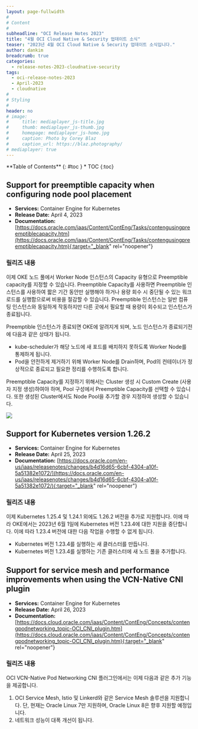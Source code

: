```yaml
---
layout: page-fullwidth
#
# Content
#
subheadline: "OCI Release Notes 2023"
title: "4월 OCI Cloud Native & Security 업데이트 소식"
teaser: "2023년 4월 OCI Cloud Native & Security 업데이트 소식입니다."
author: dankim
breadcrumb: true
categories:
  - release-notes-2023-cloudnative-security
tags:
  - oci-release-notes-2023
  - April-2023
  - cloudnative
#
# Styling
#
header: no
# image:
#     title: mediaplayer_js-title.jpg
#     thumb: mediaplayer_js-thumb.jpg
#     homepage: mediaplayer_js-home.jpg
#     caption: Photo by Corey Blaz
#     caption_url: https://blaz.photography/
# mediaplayer: true
---
```


<div class="panel radius" markdown="1">
**Table of Contents**
{: #toc }
*  TOC
{:toc}
</div>

## Support for preemptible capacity when configuring node pool placement
* **Services:** Container Engine for Kubernetes
* **Release Date:** April 4, 2023
* **Documentation:** [https://docs.oracle.com/iaas/Content/ContEng/Tasks/contengusingpreemptiblecapacity.htm](https://docs.oracle.com/iaas/Content/ContEng/Tasks/contengusingpreemptiblecapacity.htm){:target="_blank" rel="noopener"}

### 릴리즈 내용
이제 OKE 노드 풀에서 Worker Node 인스턴스의 Capacity 유형으로 Preemptible capacity를 지정할 수 있습니다. Preemptible Capacity를 사용하면 Preemptible 인스턴스를 사용하여 짧은 기간 동안만 실행해야 하거나 용량 회수 시 중단될 수 있는 워크로드를 실행함으로써 비용을 절감할 수 있습니다. Preemptible 인스턴스는 일반 컴퓨팅 인스턴스와 동일하게 작동하지만 다른 곳에서 필요할 때 용량이 회수되고 인스턴스가 종료됩니다.

Preemptible 인스턴스가 종료되면 OKE에 알려지게 되며, 노드 인스턴스가 종료되기전에 다음과 같은 상태가 됩니다.
* kube-scheduler가 해당 노드에 새 포드를 배치하지 못하도록 Worker Node를 통제하게 됩니다.
* Pod을 안전하게 제거하기 위해 Worker Node를 Drain하며, Pod의 컨테이너가 정상적으로 종료되고 필요한 정리를 수행하도록 합니다.

Preemptible Capacity를 지정하기 위해서는 Cluster 생성 시 Custom Create (사용자 지정 생성)하여야 하며, Pool 구성에서 Preemptible Capacity를 선택할 수 있습니다. 또한 생성된 Cluster에서도 Node Pool을 추가할 경우 지정하여 생성할 수 있습니다.

![]({{site.urlblogimg2023}}/assets/img/cloudnative-security/2023/2023-04-28-cloudnative-security-release-notes-1.png)

## Support for Kubernetes version 1.26.2
* **Services:** Container Engine for Kubernetes
* **Release Date:** April 25, 2023
* **Documentation:** [https://docs.oracle.com/en-us/iaas/releasenotes/changes/b4d16d65-6cbf-4304-a10f-5a51382e1072/](https://docs.oracle.com/en-us/iaas/releasenotes/changes/b4d16d65-6cbf-4304-a10f-5a51382e1072/){:target="_blank" rel="noopener"}

### 릴리즈 내용
이제 Kubernetes 1.25.4 및 1.24.1 외에도 1.26.2 버전을 추가로 지원합니다. 이에 따라 OKE에서는 2023년 6월 1일에 Kubernetes 버전 1.23.4에 대한 지원을 중단합니다. 이에 따라 1.23.4 버전에 대한 다음 작업을 수행할 수 없게 됩니다.

* Kubernetes 버전 1.23.4를 실행하는 새 클러스터를 만듭니다.
* Kubernetes 버전 1.23.4를 실행하는 기존 클러스터에 새 노드 풀을 추가합니다.

## Support for service mesh and performance improvements when using the VCN-Native CNI plugin
* **Services:** Container Engine for Kubernetes
* **Release Date:** April 26, 2023
* **Documentation:** [https://docs.cloud.oracle.com/iaas/Content/ContEng/Concepts/contengpodnetworking_topic-OCI_CNI_plugin.htm](https://docs.cloud.oracle.com/iaas/Content/ContEng/Concepts/contengpodnetworking_topic-OCI_CNI_plugin.htm){:target="_blank" rel="noopener"}

### 릴리즈 내용
OCI VCN-Native Pod Networking CNI 플러그인에서는 이제 다음과 같은 추가 기능을 제공합니다.

1. OCI Service Mesh, Istio 및 Linkerd와 같은 Service Mesh 솔루션을 지원합니다. 단, 현재는 Oracle Linux 7만 지원하며, Oracle Linux 8은 향후 지원할 예정입니다.
2. 네트워크 성능이 대폭 개선이 됩니다.